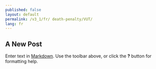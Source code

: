 ```yaml
---
published: false
layout: default
permalink: /v3_1/fr/ death-penalty/VUT/
lang: fr
---
```

## A New Post

Enter text in [Markdown](http://daringfireball.net/projects/markdown/). Use the toolbar above, or click the **?** button for formatting help.
